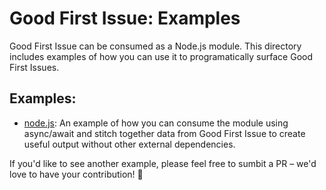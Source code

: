 # Good First Issue: Examples

Good First Issue can be consumed as a Node.js module. This directory includes examples of how you can use it to programatically surface Good First Issues.

## Examples:
- [node.js](./node.js): An example of how you can consume the module using async/await and stitch together data from Good First Issue to create useful output without other external dependencies.

If you'd like to see another example, please feel free to sumbit a PR – we'd love to have your contribution! 🤗